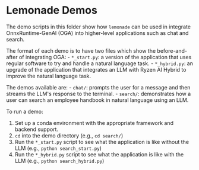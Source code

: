 # Lemonade Demos

The demo scripts in this folder show how `lemonade` can be used in integrate OnnxRuntime-GenAI (OGA) into higher-level applications such as chat and search.

The format of each demo is to have two files which show the before-and-after of integrating OGA:
    - `*_start.py`: a version of the application that uses regular software to try and handle a natural language task.
    - `*_hybrid.py`: an upgrade of the application that integrates an LLM with Ryzen AI Hybrid to improve the natural language task.

The demos available are:
    - `chat/`: prompts the user for a message and then streams the LLM's response to the terminal.
    - `search/`: demonstrates how a user can search an employee handbook in natural language using an LLM.

To run a demo:
1. Set up a conda environment with the appropriate framework and backend support.
1. `cd` into the demo directory (e.g., `cd search/`)
1. Run the `*_start.py` script to see what the application is like without the LLM (e.g., `python search_start.py`)
1. Run the `*_hybrid.py` script to see what the application is like with the LLM (e.g., `python search_hybrid.py`)

<!--This file was originally licensed under Apache 2.0. It has been modified.
Modifications Copyright (c) 2025 AMD-->